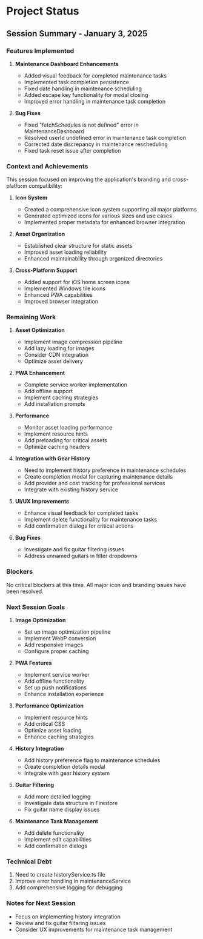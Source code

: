 # Project Status

## Session Summary - January 3, 2025

### Features Implemented

1. **Maintenance Dashboard Enhancements**
   - Added visual feedback for completed maintenance tasks
   - Implemented task completion persistence
   - Fixed date handling in maintenance scheduling
   - Added escape key functionality for modal closing
   - Improved error handling in maintenance task completion

2. **Bug Fixes**
   - Fixed "fetchSchedules is not defined" error in MaintenanceDashboard
   - Resolved userId undefined error in maintenance task completion
   - Corrected date discrepancy in maintenance rescheduling
   - Fixed task reset issue after completion

### Context and Achievements

This session focused on improving the application's branding and cross-platform compatibility:

1. **Icon System**
   - Created a comprehensive icon system supporting all major platforms
   - Generated optimized icons for various sizes and use cases
   - Implemented proper metadata for enhanced browser integration

2. **Asset Organization**
   - Established clear structure for static assets
   - Improved asset loading reliability
   - Enhanced maintainability through organized directories

3. **Cross-Platform Support**
   - Added support for iOS home screen icons
   - Implemented Windows tile icons
   - Enhanced PWA capabilities
   - Improved browser integration

### Remaining Work

1. **Asset Optimization**
   - Implement image compression pipeline
   - Add lazy loading for images
   - Consider CDN integration
   - Optimize asset delivery

2. **PWA Enhancement**
   - Complete service worker implementation
   - Add offline support
   - Implement caching strategies
   - Add installation prompts

3. **Performance**
   - Monitor asset loading performance
   - Implement resource hints
   - Add preloading for critical assets
   - Optimize caching headers

4. **Integration with Gear History**
   - Need to implement history preference in maintenance schedules
   - Create completion modal for capturing maintenance details
   - Add provider and cost tracking for professional services
   - Integrate with existing history service

5. **UI/UX Improvements**
   - Enhance visual feedback for completed tasks
   - Implement delete functionality for maintenance tasks
   - Add confirmation dialogs for critical actions

6. **Bug Fixes**
   - Investigate and fix guitar filtering issues
   - Address unnamed guitars in filter dropdowns

### Blockers

No critical blockers at this time. All major icon and branding issues have been resolved.

### Next Session Goals

1. **Image Optimization**
   - Set up image optimization pipeline
   - Implement WebP conversion
   - Add responsive images
   - Configure proper caching

2. **PWA Features**
   - Implement service worker
   - Add offline functionality
   - Set up push notifications
   - Enhance installation experience

3. **Performance Optimization**
   - Implement resource hints
   - Add critical CSS
   - Optimize asset loading
   - Enhance caching strategies

4. **History Integration**
   - Add history preference flag to maintenance schedules
   - Create completion details modal
   - Integrate with gear history system

5. **Guitar Filtering**
   - Add more detailed logging
   - Investigate data structure in Firestore
   - Fix guitar name display issues

6. **Maintenance Task Management**
   - Add delete functionality
   - Implement edit capabilities
   - Add confirmation dialogs

### Technical Debt

1. Need to create historyService.ts file
2. Improve error handling in maintenanceService
3. Add comprehensive logging for debugging

### Notes for Next Session

- Focus on implementing history integration
- Review and fix guitar filtering issues
- Consider UX improvements for maintenance task management 